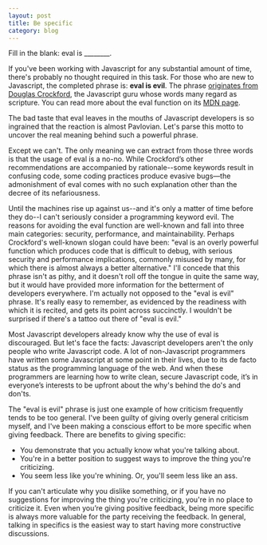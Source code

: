 ```yaml
---
layout: post
title: Be specific
category: blog
---
```

Fill in the blank: eval is ________.

If you've been working with Javascript for any substantial amount of time, there's probably no thought required in this task. For those who are new to Javascript, the completed phrase is: **eval is evil**. The phrase [originates from Douglas Crockford](http://javascript.crockford.com/code.html), the Javascript guru whose words many regard as scripture. You can read more about the eval function on its [MDN page](https://developer.mozilla.org/en-US/docs/JavaScript/Reference/Global_Objects/eval).

The bad taste that eval leaves in the mouths of Javascript developers is so ingrained that the reaction is almost Pavlovian. Let's parse this motto to uncover the real meaning behind such a powerful phrase.

Except we can't. The only meaning we can extract from those three words is that the usage of eval is a no-no. While Crockford’s other recommendations are accompanied by rationale--some keywords result in confusing code, some coding practices produce evasive bugs—the admonishment of eval comes with no such explanation other than the decree of its nefariousness.

Until the machines rise up against us--and it's only a matter of time before they do--I can't seriously consider a programming keyword evil. The reasons for avoiding the eval function are well-known and fall into three main categories: security, performance, and maintainability. Perhaps Crockford's well-known slogan could have been: "eval is an overly powerful function which produces code that is difficult to debug, with serious security and performance implications, commonly misused by many, for which there is almost always a better alternative." I'll concede that this phrase isn't as pithy, and it doesn't roll off the tongue in quite the same way, but it would have provided more information for the betterment of developers everywhere. I'm actually not opposed to the "eval is evil" phrase. It's really easy to remember, as evidenced by the readiness with which it is recited, and gets its point across succinctly. I wouldn't be surprised if there's a tattoo out there of "eval is evil."

Most Javascript developers already know why the use of eval is discouraged. But let's face the facts: Javascript developers aren't the only people who write Javascript code. A lot of non-Javascript programmers have written some Javascript at some point in their lives, due to its de facto status as the programming language of the web. And when these programmers are learning how to write clean, secure Javascript code, it’s in everyone’s interests to be upfront about the why's behind the do's and don'ts.

The "eval is evil" phrase is just one example of how criticism frequently tends to be too general. I've been guilty of giving overly general criticism myself, and I've been making a conscious effort to be more specific when giving feedback. There are benefits to giving specific:

* You demonstrate that you actually know what you're talking about.
* You're in a better position to suggest ways to improve the thing you're criticizing.
* You seem less like you're whining. Or, you'll seem less like an ass.

If you can't articulate why you dislike something, or if you have no suggestions for improving the thing you're criticizing, you're in no place to criticize it. Even when you’re giving positive feedback, being more specific is always more valuable for the party receiving the feedback. In general, talking in specifics is the easiest way to start having more constructive discussions.
